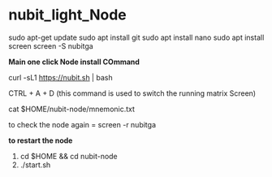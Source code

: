 # nubit_light_Node

sudo apt-get update
sudo apt install git
sudo apt install nano
sudo apt install screen 
screen -S nubitga

**Main one click Node install COmmand**

curl -sL1 https://nubit.sh | bash

CTRL + A + D (this command is used to switch the running matrix Screen)

cat $HOME/nubit-node/mnemonic.txt

to check the node again = screen -r nubitga

**to restart the node**

1) cd $HOME && cd nubit-node
2) ./start.sh

